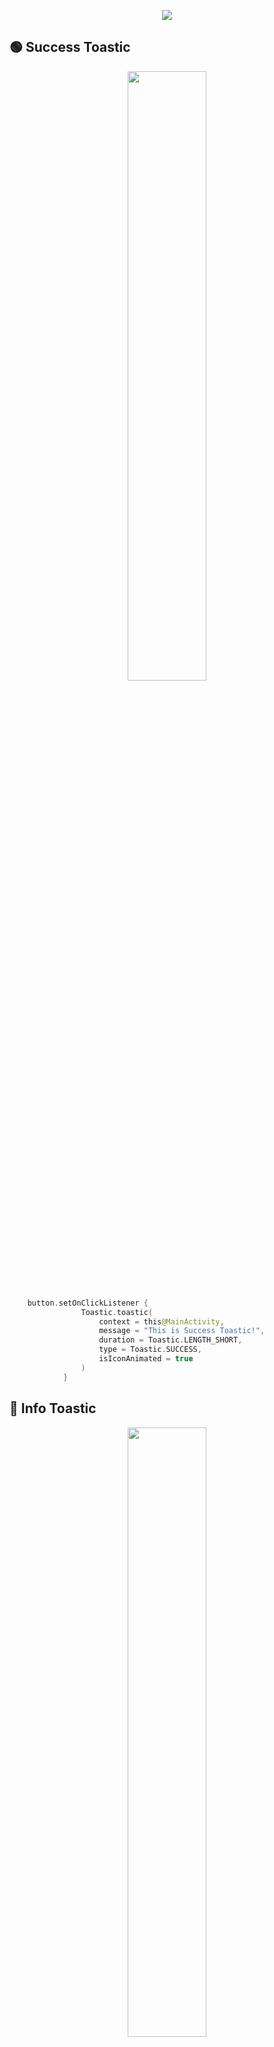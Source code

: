 <p align="center">
<img src="https://user-images.githubusercontent.com/47380312/197545150-219f4b85-ac1a-443a-8c91-a655800f7023.png"/>
</p>


##  🟢 Success Toastic

<p align="center" >
<img src="https://user-images.githubusercontent.com/47380312/197556428-c8146f2e-e163-4d69-abe5-9ba8d3f5151b.gif" width="50%"/>
</p> 

```kotlin
    button.setOnClickListener {
                Toastic.toastic(
                    context = this@MainActivity,
                    message = "This is Success Toastic!",
                    duration = Toastic.LENGTH_SHORT,
                    type = Toastic.SUCCESS,
                    isIconAnimated = true
                )
            }
```
## 🔵  Info Toastic

<p align="center" >
<img src="https://user-images.githubusercontent.com/47380312/197559355-b3660d0d-a0e8-4074-890b-ec691e7337ba.gif" width="50%"/>
</p> 

```kotlin
    button.setOnClickListener {
                Toastic.toastic(
                    context = this@MainActivity,
                    message = "This is Info Toastic!",
                    duration = Toastic.LENGTH_SHORT,
                    type = Toastic.INFO,
                    isIconAnimated = true
                )
            }
```
## 🟡 Warning Toastic

<p align="center" >
<img src="https://user-images.githubusercontent.com/47380312/197560183-48a2aad9-f4f1-485b-b70a-1984d6083fb8.gif" width="50%"/>
</p> 

```kotlin
    button.setOnClickListener {
                Toastic.toastic(
                    context = this@MainActivity,
                    message = "This is Warning Toastic!",
                    duration = Toastic.LENGTH_SHORT,
                    type = Toastic.WARNING,
                    isIconAnimated = true
                )
            }
```
## 🔴 Error Toastic

<p align="center" >
<img src="https://user-images.githubusercontent.com/47380312/197561950-b367f91d-32a2-45cb-afdd-6087ab6d8ba2.gif" width="50%"/>
</p> 

```kotlin
    button.setOnClickListener {
                Toastic.toastic(
                    context = this@MainActivity,
                    message = "This is Error Toastic!",
                    duration = Toastic.LENGTH_SHORT,
                    type = Toastic.ERROR,
                    isIconAnimated = true
                )
            }
```
## ⚫️ Default Toastic

<p align="center" >
<img src="https://user-images.githubusercontent.com/47380312/197569430-4946c3a2-8e48-43f1-b7f0-7a07489ad303.gif" width="50%"/>
</p> 

```kotlin
    button.setOnClickListener {
                Toastic.toastic(
                    context = this@MainActivity,
                    message = "This is Default Toastic!",
                    duration = Toastic.LENGTH_SHORT,
                    type = Toastic.DEFAULT,
                    isIconAnimated = true
                )
            }
```
# 💁🏻‍♀️ Can I customize the Toastic more?

<p align="center">
<img src="https://media.giphy.com/media/xT9DPiHFM8Iy3hiC3e/giphy.gif" width="70%"/>
</p><br>


## 💖 Customized Default Toastic

<p align="center" >
<img src="https://user-images.githubusercontent.com/47380312/197565396-e2375e52-fc91-4632-a764-8e1f51e1e1e5.gif" width="50%"/>
</p> 

```kotlin
    button.setOnClickListener {
                Toastic.toastic(
                    context = this@MainActivity,
                    message = "This is Default Toastic!",
                    duration = Toastic.LENGTH_SHORT,
                    type = Toastic.DEFAULT,
                    isIconAnimated = true,
                    customIcon = R.drawable.ic_heart,
                    font = R.font.helveticabold,
                    customBackground = R.drawable.bg_pink,
                    textColor = Color.WHITE,
                    customIconAnimation = R.anim.rotate
                )
            }
```

# 📌 F.A.Q
✨ Can I add any icon I want instead of defaults? 👉🏻 Yes!

```kotlin
customIcon = R.drawable.ic_heart
```

✨ Can I add any animation to icon instead of defaults? 👉🏻 Yes!

```kotlin
customIconAnimation = R.anim.rotate
```

✨ Can I use different font style for text? 👉🏻 Yes!

```kotlin
font = R.font.helveticabold
```

✨ Can I change the text color? 👉🏻 Yes!

```kotlin
textColor = Color.WHITE
```

✨ Can I change the background? 👉🏻 Yes!

```kotlin
customBackground = R.drawable.bg_pink
```

✨ I don't want to use any animation for icon. Is that possible to use without animation? 👉🏻 Yes!

```kotlin
isIconAnimated = false
```


# 🧜🏻‍♀️  Sample App

<p align="center" >
<img src="https://user-images.githubusercontent.com/47380312/197563617-8dd4ff57-7889-4451-ae90-8152d65af2c9.gif" width="30%"/>
</p> 

# 🛼 Thanks for [Icons](https://www.flaticon.com/)

<img src="https://user-images.githubusercontent.com/47380312/197574914-2be1036f-8b04-4c31-ab25-40c14c43911b.png" a href= "https://www.flaticon.com/free-icons/tick" width="10%"><img src="https://user-images.githubusercontent.com/47380312/197576339-5f8f12c6-6deb-4d6f-bd5e-46e22a2f01df.png" a href= "https://www.flaticon.com/free-icons/error" width="10%"><img src="https://user-images.githubusercontent.com/47380312/197576285-1f5186fe-d61c-4148-a91c-d861d2311531.png" a href= "https://www.flaticon.com/free-icons/warning" width="10%"><img src="https://user-images.githubusercontent.com/47380312/197576050-ea0be80f-ba0a-4204-8a01-af481a2a78fc.png" a href= "https://www.flaticon.com/free-icons/info" width="10%">


# 📚 License
```xml
Created by 2022 yagmurerdogan (Yağmur Erdoğan)

Licensed under the Apache License, Version 2.0 (the "License");
you may not use this file except in compliance with the License.
You may obtain a copy of the License at

   http://www.apache.org/licenses/LICENSE-2.0

Unless required by applicable law or agreed to in writing, software
distributed under the License is distributed on an "AS IS" BASIS,
WITHOUT WARRANTIES OR CONDITIONS OF ANY KIND, either express or implied.
See the License for the specific language governing permissions and
limitations under the License.
```

